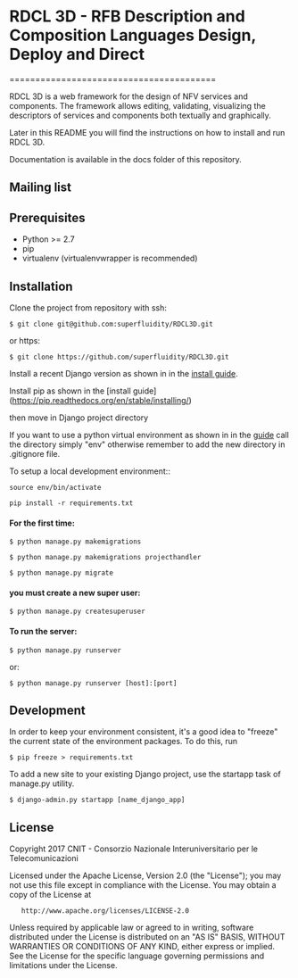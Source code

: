 # RDCL 3D - RFB Description and Composition Languages Design, Deploy and Direct 
========================================

RDCL 3D is a web framework for the design of NFV services and components. The framework allows editing,
validating, visualizing the descriptors of services and components both textually and graphically.

Later in this README you will find the instructions on how to install and run RDCL 3D.

Documentation is available in the docs folder of this repository.




Mailing list
-------------


Prerequisites
-------------

- Python >= 2.7
- pip
- virtualenv (virtualenvwrapper is recommended)

Installation
------------

Clone the project from repository with ssh:
    
    $ git clone git@github.com:superfluidity/RDCL3D.git
    
or https:

    $ git clone https://github.com/superfluidity/RDCL3D.git
    
Install a recent Django version as shown in in the [install guide](https://docs.djangoproject.com/en/1.9/intro/install/).

Install pip as shown in the [install guide] (https://pip.readthedocs.org/en/stable/installing/)

then move in Django project directory

If you want to use a python virtual environment as shown in in the [guide](http://docs.python-guide.org/en/latest/dev/virtualenvs/)
call the directory simply "env" otherwise remember to add the new directory in .gitignore file.

To setup a local development environment::

    source env/bin/activate

    pip install -r requirements.txt

#### For the first time:

    $ python manage.py makemigrations

    $ python manage.py makemigrations projecthandler

    $ python manage.py migrate

#### you must create a new super user:

    $ python manage.py createsuperuser


#### To run the server:

    $ python manage.py runserver
or:
    
    $ python manage.py runserver [host]:[port] 



Development
-------

In order to keep your environment consistent, it's a good idea to "freeze" the current state of the environment packages. 
To do this, run

    $ pip freeze > requirements.txt

To add a new site to your existing Django project, use the startapp task of manage.py utility.

    $ django-admin.py startapp [name_django_app]

License
-------

   Copyright 2017 CNIT - Consorzio Nazionale Interuniversitario per le Telecomunicazioni

   Licensed under the Apache License, Version 2.0 (the "License");
   you may not use this file except in compliance with the License.
   You may obtain a copy of the License at

       http://www.apache.org/licenses/LICENSE-2.0

   Unless required by applicable law or agreed to in writing, software
   distributed under the License is distributed on an "AS IS" BASIS,
   WITHOUT WARRANTIES OR CONDITIONS OF ANY KIND, either express or implied.
   See the License for the specific language governing permissions and
   limitations under the License.